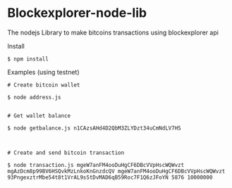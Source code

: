# Blockexplorer-node-lib
The nodejs Library to make bitcoins transactions using blockexplorer api


Install


    $ npm install


Examples (using testnet)

    
    # Create bitcoin wallet

    $ node address.js


    # Get wallet balance

    $ node getbalance.js n1CAzsAHd4D2QbM3ZLYDzt34uCmNdLV7HS



    # Create and send bitcoin transaction
       
    $ node transaction.js mgeW7anFM4ooDuHgCF6DBcVVpHscWQWvzt mgAzDcm8p99BV6HSQvkMzLnkoKnGnzdcQV mgeW7anFM4ooDuHgCF6DBcVVpHscWQWvzt 93PngexztrMbe54t8t1VrAL9sStDvMAD6qB59Roc7F1Q6zJFoYN 5876 10000000
